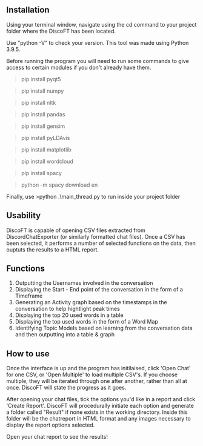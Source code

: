 Installation
--
Using your terminal window, navigate using the cd command to your project folder where the DiscoFT has been located.

Use "python -V" to check your version. This tool was made using Python 3.9.5.

Before running the program you will need to run some commands to give access to certain modules if you don't already have them.

>pip install pyqt5

>pip install numpy

>pip install nltk

>pip install pandas

>pip install gensim

>pip install pyLDAvis

>pip install matplotlib

>pip install wordcloud

>pip install spacy

>python -m spacy download en


Finally, use >python .\main_thread.py to run inside your project folder

Usability
--

DiscoFT is capable of opening CSV files extracted from DiscordChatExporter (or similarly formatted chat files).
Once a CSV has been selected, it performs a number of selected functions on the data, then ouptuts the results to a HTML report.

Functions
--
1) Outputting the Usernames involved in the conversation
2) Displaying the Start - End point of the conversation in the form of a Timeframe
3) Generating an Activity graph based on the timestamps in the conversation to help hightlight peak times
4) Displaying the top 20 used words in a table
5) Displaying the top used words in the form of a Word Map
6) Identifying Topic Models based on learning from the conversation data and then outputting into a table & graph

How to use
--
Once the interface is up and the program has initilaised, click 'Open Chat' for one CSV, or 'Open Multiple' to load multiple CSV's.
If you choose multiple, they will be iterated through one after another, rather than all at once. DiscoFT will state the progress as it goes.

After opening your chat files, tick the options you'd like in a report and click 'Create Report'.
DiscoFT will procedurally initiate each option and generate a folder called "Result" if none exists in the working directory.
Inside this folder will be the chatreport in HTML format and any images necessary to display the report options selected.

Open your chat report to see the results!
